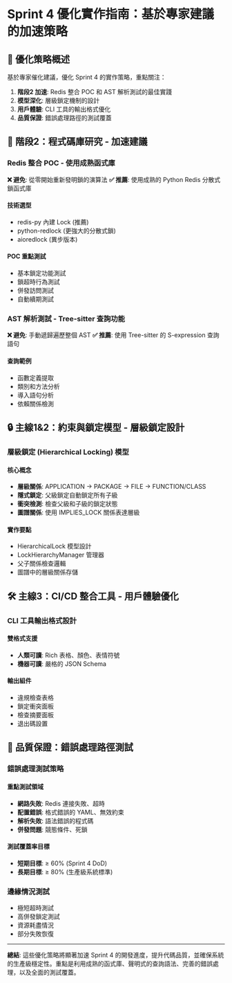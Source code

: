 # Sprint 4 優化實作指南：基於專家建議的加速策略

## 🚀 優化策略概述

基於專家催化建議，優化 Sprint 4 的實作策略，重點關注：
1. **階段2 加速**: Redis 整合 POC 和 AST 解析測試的最佳實踐
2. **模型深化**: 層級鎖定機制的設計
3. **用戶體驗**: CLI 工具的輸出格式優化
4. **品質保證**: 錯誤處理路徑的測試覆蓋

## 🔧 階段2：程式碼庫研究 - 加速建議

### Redis 整合 POC - 使用成熟函式庫

**❌ 避免**: 從零開始重新發明鎖的演算法
**✅ 推薦**: 使用成熟的 Python Redis 分散式鎖函式庫

#### 技術選型
- redis-py 內建 Lock (推薦)
- python-redlock (更強大的分散式鎖)
- aioredlock (異步版本)

#### POC 重點測試
- 基本鎖定功能測試
- 鎖超時行為測試
- 併發訪問測試
- 自動續期測試

### AST 解析測試 - Tree-sitter 查詢功能

**❌ 避免**: 手動遞歸遍歷整個 AST
**✅ 推薦**: 使用 Tree-sitter 的 S-expression 查詢語句

#### 查詢範例
- 函數定義提取
- 類別和方法分析
- 導入語句分析
- 依賴關係檢測

## 🔒 主線1&2：約束與鎖定模型 - 層級鎖定設計

### 層級鎖定 (Hierarchical Locking) 模型

#### 核心概念
- **層級關係**: APPLICATION → PACKAGE → FILE → FUNCTION/CLASS
- **隱式鎖定**: 父級鎖定自動鎖定所有子級
- **衝突檢測**: 檢查父級和子級的鎖定狀態
- **圖譜關係**: 使用 IMPLIES_LOCK 關係表達層級

#### 實作要點
- HierarchicalLock 模型設計
- LockHierarchyManager 管理器
- 父子關係檢查邏輯
- 圖譜中的層級關係存儲

## 🛠️ 主線3：CI/CD 整合工具 - 用戶體驗優化

### CLI 工具輸出格式設計

#### 雙格式支援
- **人類可讀**: Rich 表格、顏色、表情符號
- **機器可讀**: 嚴格的 JSON Schema

#### 輸出組件
- 違規檢查表格
- 鎖定衝突面板
- 檢查摘要面板
- 退出碼設置

## 🧪 品質保證：錯誤處理路徑測試

### 錯誤處理測試策略

#### 重點測試領域
- **網路失敗**: Redis 連接失敗、超時
- **配置錯誤**: 格式錯誤的 YAML、無效約束
- **解析失敗**: 語法錯誤的程式碼
- **併發問題**: 競態條件、死鎖

#### 測試覆蓋率目標
- **短期目標**: ≥ 60% (Sprint 4 DoD)
- **長期目標**: ≥ 80% (生產級系統標準)

### 邊緣情況測試
- 極短超時測試
- 高併發鎖定測試
- 資源耗盡情況
- 部分失敗恢復

---

**總結**: 這些優化策略將顯著加速 Sprint 4 的開發進度，提升代碼品質，並確保系統的生產級穩定性。重點是利用成熟的函式庫、聲明式的查詢語法、完善的錯誤處理，以及全面的測試覆蓋。
